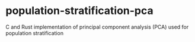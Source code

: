 # population-stratification-pca
C and Rust implementation of principal component analysis (PCA) used for population stratification
